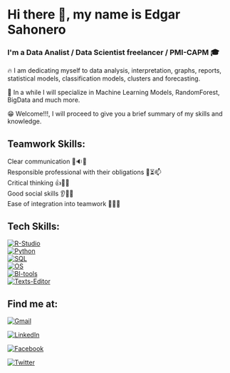 # Hi there 👋, my name is Edgar Sahonero
### I'm a Data Analist / Data Scientist freelancer / PMI-CAPM :mortar_board:

:fire: I am dedicating myself to data analysis, interpretation, graphs, reports, statistical models, classification models, clusters and forecasting.

:muscle: In a while I will specialize in Machine Learning Models, RandomForest, BigData and much more.

:grin: Welcome!!!, I will proceed to give you a brief summary of my skills and knowledge. 


## Teamwork Skills:

  Clear communication :man::sound::couple:</br>
  Responsible professional with their obligations :iphone::hourglass_flowing_sand::mailbox:</br>
  Critical thinking :+1::crystal_ball::no_good:</br>
  Good social skills :ear::eyes::couple:</br>
  Ease of integration into teamwork :two_men_holding_hands::couple::two_women_holding_hands:</br>
 
## Tech Skills:
   
[![R-Studio](https://img.shields.io/badge/R_Studio-85C1E9?style=for-the-badge&logo=R&logoColor=white&labelColor=101010)](https://www.rstudio.com)</br>
[![Python](https://img.shields.io/badge/Python-2471A3?style=for-the-badge&logo=Python&logoColor=white&labelColor=101010)](https://www.python.org)</br>
[![SQL](https://img.shields.io/badge/SQL-F4D03F?style=for-the-badge&logo=postgresql&logoColor=white&labelColor=101010)](https://es.wikipedia.org/wiki/SQL)</br>
[![OS](https://img.shields.io/badge/Operating_System-7F8C8D?style=for-the-badge&logo=linux&logoColor=white&labelColor=101010)](https://www.wgu.edu/blog/5-most-popular-operating-systems1910.html#close)</br>
[![BI-tools](https://img.shields.io/badge/BI_Tools-A569BD?style=for-the-badge&logo=powerbi&logoColor=white&labelColor=101010)](https://www.datapine.com/articles/best-bi-tools-software-review-list)</br>
[![Texts-Editor](https://img.shields.io/badge/Texts_Editor-F39C12?style=for-the-badge&logo=Microsoftword&logoColor=white&labelColor=101010)](https://www.sublimetext.com)</br>
  
  
## Find me at:
 
  [![Gmail](https://img.shields.io/badge/Gmail-E74C3C?style=for-the-badge&logo=gmail&logoColor=white&labelColor=101010)](https://mail.google.com/mail/u/0/#inbox?compose=GTvVlcSHxGvDBJFfRZBVcmZNmCgFVjsxZKKjsXrwbsgwKKGPmSPRccVlKMPGGxgtcnzbxHDQVpwxK)
 
  [![LinkedIn](https://img.shields.io/badge/Edgar_Sahonero_Chacon-0077B5?style=for-the-badge&logo=linkedin&logoColor=white&labelColor=101010)](https://www.linkedin.com/in/edgar-sahonero-chacon-36945a184/)
  
  [![Facebook](https://img.shields.io/badge/Facebook-DevExperto-2980B9?style=for-the-badge&logo=faxcebook&logoColor=white&labelColor=101010)](https://www.facebook.com/edgar.sahonerochacon/)
  

  [![Twitter](https://img.shields.io/badge/Twitter-1DA1F2?style=for-the-badge&logo=twitter&logoColor=white&labelColor=101010)](https://twitter.com/SahoneroEdgar)
